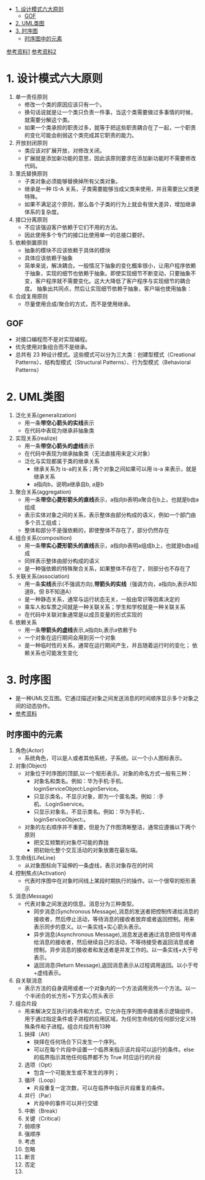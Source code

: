 
- [1. 设计模式六大原则](#1-设计模式六大原则)
  - [GOF](#gof)
- [2. UML类图](#2-uml类图)
- [3. 时序图](#3-时序图)
  - [时序图中的元素](#时序图中的元素)


[参考资料1](https://www.runoob.com/design-pattern/factory-pattern.html)
[参考资料2](https://design-patterns.readthedocs.io/zh_CN/latest/index.html)


# 1. 设计模式六大原则
1. 单一责任原则
    * 修改一个类的原因应该只有一个。
    * 换句话说就是让一个类只负责一件事，当这个类需要做过多事情的时候，就需要分解这个类。
    * 如果一个类承担的职责过多，就等于把这些职责耦合在了一起，一个职责的变化可能会削弱这个类完成其它职责的能力。
2. 开放封闭原则
    * 类应该对扩展开放，对修改关闭。
    * 扩展就是添加新功能的意思，因此该原则要求在添加新功能时不需要修改代码。
3. 里氏替换原则
    * 子类对象必须能够替换掉所有父类对象。
    * 继承是一种 IS-A 关系，子类需要能够当成父类来使用，并且需要比父类更特殊。
    * 如果不满足这个原则，那么各个子类的行为上就会有很大差异，增加继承体系的复杂度。
4. 接口分离原则
    * 不应该强迫客户依赖于它们不用的方法。
    * 因此使用多个专门的接口比使用单一的总接口要好。
5. 依赖倒置原则
    * 抽象的模块不应该依赖于具体的模块  
    * 具体应该依赖于抽象    
    * 简单来说，解决耦合。一般情况下抽象的变化概率很小，让用户程序依赖于抽象，实现的细节也依赖于抽象。即使实现细节不断变动，只要抽象不变，客户程序就不需要变化。这大大降低了客户程序与实现细节的耦合度。    抽象出共同点，然后让实现细节依赖于抽象，客户端也使用抽象：
6. 合成复用原则
    - 尽量使用合成/聚合的方式，而不是使用继承。

## GOF
* 对接口编程而不是对实现编程。
* 优先使用对象组合而不是继承。
* 总共有 23 种设计模式。这些模式可以分为三大类：创建型模式（Creational Patterns）、结构型模式（Structural Patterns）、行为型模式（Behavioral Patterns）

# 2. UML类图

1. 泛化关系(generalization)
   - 用一条**带空心箭头的实线**表示
   - 在代码中表现为继承非抽象类 
2. 实现关系(realize)
   - 用一条**带空心箭头的虚线**表示
   - 在代码中表现为继承抽象类（无法直接用来定义对象） 
   - 泛化与实现都属于类的继承关系
     - 继承关系为 is-a的关系；两个对象之间如果可以用 is-a 来表示，就是继承关系
     - a指向b，说明a继承自b, a是b
3. 聚合关系(aggregation)
   - 用一条**带空心菱形箭头的直线**表示，a指向b表明a聚合在b上，也就是b由a组成
   - 表示实体对象之间的关系，表示整体由部分构成的语义，例如一个部门由多个员工组成；
   - 整体和部分不是强依赖的，即使整体不存在了，部分仍然存在
4. 组合关系(composition)
   - 用一条**带实心菱形箭头的直线**表示，a指向b表明a组成b上，也就是b由a组成
   - 同样表示整体由部分构成的语义
   - 是一种强依赖的特殊聚合关系，如果整体不存在了，则部分也不存在了
5. 关联关系(association)
   - 用一条**实线**表示(不强调方向),**带箭头的实线**（强调方向，a指向b,表示A知道B，但 B不知道A）
   - 是一种静态关系，通常与运行状态无关，一般由常识等因素决定的
   - 乘车人和车票之间就是一种关联关系；学生和学校就是一种关联关系
   - 在代码中关联对象通常是以成员变量的形式实现的
6. 依赖关系
   - 用一条**带箭头的虚线**表示,a指向b,表示a依赖于b
   - 一个对象在运行期间会用到另一个对象
   - 是一种临时性的关系，通常在运行期间产生，并且随着运行时的变化； 依赖关系也可能发生变化

# 3. 时序图

- 是一种UML交互图。它通过描述对象之间发送消息的时间顺序显示多个对象之间的动态协作。
- [参考资料](https://blog.csdn.net/fly_zxy/article/details/80911942)
## 时序图中的元素

1. 角色(Actor) 
   - 系统角色，可以是人或者其他系统，子系统。以一个小人图标表示。
2. 对象(Object)
   - 对象位于时序图的顶部,以一个矩形表示。对象的命名方式一般有三种：
     - 对象名和类名。例如：华为手机:手机、loginServiceObject:LoginService。
     - 只显示类名，不显示对象，即为一个匿名类。例如：:手机、:LoginSservice。
     - 只显示对象名，不显示类名。例如：华为手机:、loginServiceObject:。
   - 对象的左右顺序并不重要，但是为了作图清晰整洁，通常应遵循以下两个原则
     - 把交互频繁的对象尽可能的靠拢
     - 把初始化整个交互活动的对象放置在最左端。
3. 生命线(LifeLine)
   - 从对象图标向下延伸的一条虚线，表示对象存在的时间
4. 控制焦点(Activation)
   - 代表时序图中在对象时间线上某段时期执行的操作。以一个很窄的矩形表示
5. 消息(Message)
   - 代表对象之间发送的信息。消息分为三种类型。
     - 同步消息(Synchronous Message),消息的发送者把控制传递给消息的接收者，然后停止活动，等待消息的接收者放弃或者返回控制。用来表示同步的意义。以一条实线+实心箭头表示。
     - 异步消息(Asynchronous Message),消息发送者通过消息把信号传递给消息的接收者，然后继续自己的活动，不等待接受者返回消息或者控制。异步消息的接收者和发送者是并发工作的。以一条实线+大于号表示。
     - 返回消息(Return Message),返回消息表示从过程调用返回。以小于号+虚线表示。
6. 自关联消息
   - 表示方法的自身调用或者一个对象内的一个方法调用另外一个方法。以一个半闭合的长方形+下方实心剪头表示
7. 组合片段
   - 用来解决交互执行的条件和方式，它允许在序列图中直接表示逻辑组件，用于通过指定条件或子进程的应用区域，为任何生命线的任何部分定义特殊条件和子进程。组合片段共有13种
   1. 抉择（Alt）
      - 抉择在任何场合下只发生一个序列。 
      - 可以在每个片段中设置一个临界来指示该片段可以运行的条件。else 的临界指示其他任何临界都不为 True 时应运行的片段
   2. 选项（Opt）
      - 包含一个可能发生或不发生的序列；
   3. 循环（Loop）
      - 片段重复一定次数，可以在临界中指示片段重复的条件。
   4. 并行（Par）
      - 片段中的事件可以并行交错
   5. 中断（Break）
   6. 关键（Critical）
   7. 弱顺序
   8. 强顺序
   9. 考虑
   10. 忽略
   11. 断言
   12. 否定
   13. 
